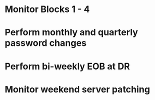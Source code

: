 # Monitor Blocks 1 - 4
# Perform monthly and quarterly password changes
# Perform bi-weekly EOB at DR
# Monitor weekend server patching
